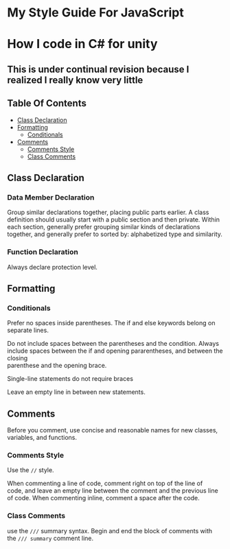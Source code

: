 # My Style Guide For JavaScript
# How I code in C# for unity 
## This is under continual revision because I realized I really know very little

## Table Of Contents

* [Class Declaration](#Class-Declaration)
* [Formatting](#Formatting)
	* [Conditionals](#Conditionals)
* [Comments](#Comments)
	* [Comments Style](#Comments-Style)
	* [Class Comments]($Class-Comments)

## Class Declaration

### Data Member Declaration 

Group similar declarations together, placing public parts earlier.  A class
definition should usually start with a public section and then private.  Within
each section, generally prefer grouping similar kinds of declarations  together,
and generally prefer to sorted by: alphabetized type and similarity.  

### Function Declaration

Always declare protection level. 

## Formatting 

### Conditionals  

Prefer no spaces inside parentheses. The if and else keywords belong on  
separate lines.  

Do not include spaces between the parentheses and the condition. Always include spaces between the if and opening pararentheses, and between the closing  
parenthese and the opening brace.  

Single-line statements do not require braces

Leave an empty line in between new statements.  


## Comments

Before you comment, use concise and reasonable  names for new classes,  
variables, and functions.

### Comments Style   
Use the `//` style. 

When commenting a line of code, comment right on top of the line of  
code, and leave an empty line between the comment and the previous line of code. 
When commenting inline, comment a space after the code.  

### Class Comments
use the `///` summary syntax. Begin and end the block of comments with  
the `/// summary` comment line.  



